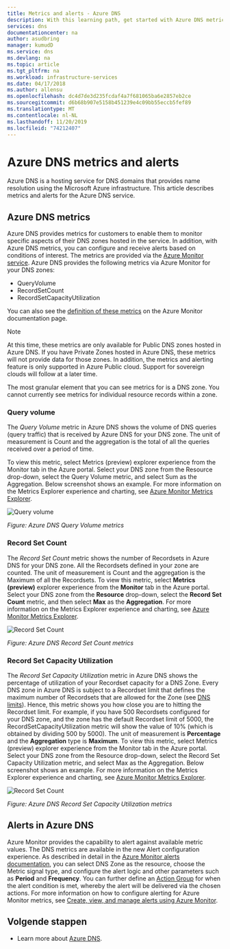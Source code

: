 ```yaml
---
title: Metrics and alerts - Azure DNS
description: With this learning path, get started with Azure DNS metrics and alerts.
services: dns
documentationcenter: na
author: asudbring
manager: kumudD
ms.service: dns
ms.devlang: na
ms.topic: article
ms.tgt_pltfrm: na
ms.workload: infrastructure-services
ms.date: 04/17/2018
ms.author: allensu
ms.openlocfilehash: dc4d7de3d235fcdaf4a7f681065ba6e2857eb2ce
ms.sourcegitcommit: d6b68b907e5158b451239e4c09bb55eccb5fef89
ms.translationtype: MT
ms.contentlocale: nl-NL
ms.lasthandoff: 11/20/2019
ms.locfileid: "74212407"
---
```

# <a name="azure-dns-metrics-and-alerts"></a>Azure DNS metrics and alerts
Azure DNS is a hosting service for DNS domains that provides name resolution using the Microsoft Azure infrastructure. This article describes metrics and alerts for the Azure DNS service.

## <a name="azure-dns-metrics"></a>Azure DNS metrics

Azure DNS provides metrics for customers to enable them to monitor specific aspects of their DNS zones hosted in the service. In addition, with Azure DNS metrics, you can configure and receive alerts based on conditions of interest. The metrics are provided via the [Azure Monitor service](../azure-monitor/index.yml). Azure DNS provides the following metrics via Azure Monitor for your DNS zones:

-   QueryVolume
-   RecordSetCount
-   RecordSetCapacityUtilization

You can also see the [definition of these metrics](../azure-monitor/platform/metrics-supported.md#microsoftnetworkdnszones) on the Azure Monitor documentation page.
>[!NOTE]
> At this time, these metrics are only available for Public DNS zones hosted in Azure DNS. If you have Private Zones hosted in Azure DNS, these metrics will not provide data for those zones. In addition, the metrics and alerting feature is only supported in Azure Public cloud. Support for sovereign clouds will follow at a later time. 

The most granular element that you can see metrics for is a DNS zone. You cannot currently see metrics for individual resource records within a zone.

### <a name="query-volume"></a>Query volume

The *Query Volume* metric in Azure DNS shows the volume of DNS queries (query traffic) that is received by Azure DNS for your DNS zone. The unit of measurement is Count and the aggregation is the total of all the queries received over a period of time. 

To view this metric, select Metrics (preview) explorer experience from the Monitor tab in the Azure portal. Select your DNS zone from the Resource drop-down, select the Query Volume metric, and select Sum as the Aggregation. Below screenshot shows an example.  For more information on the Metrics Explorer experience and charting, see [Azure Monitor Metrics Explorer](../azure-monitor/platform/metrics-charts.md).

![Query volume](./media/dns-alerts-metrics/dns-metrics-query-volume.png)

*Figure: Azure DNS Query Volume metrics*

### <a name="record-set-count"></a>Record Set Count
The *Record Set Count* metric shows the number of Recordsets in Azure DNS for your DNS zone. All the Recordsets defined in your zone are counted. The unit of measurement is Count and the aggregation is the Maximum of all the Recordsets. To view this metric, select **Metrics (preview)** explorer experience from the **Monitor** tab in the Azure portal. Select your DNS zone from the **Resource** drop-down, select the **Record Set Count** metric, and then select **Max** as the **Aggregation**. For more information on the Metrics Explorer experience and charting, see [Azure Monitor Metrics Explorer](../azure-monitor/platform/metrics-charts.md). 

![Record Set Count](./media/dns-alerts-metrics/dns-metrics-record-set-count.png)

*Figure: Azure DNS Record Set Count metrics*


### <a name="record-set-capacity-utilization"></a>Record Set Capacity Utilization
The *Record Set Capacity Utilization* metric in Azure DNS shows the percentage of utilization of your Recordset capacity for a DNS Zone. Every DNS zone in Azure DNS is subject to a Recordset limit that defines the maximum number of Recordsets that are allowed for the Zone (see [DNS limits](dns-zones-records.md#limits)). Hence, this metric shows you how close you are to hitting the Recordset limit. For example, if you have 500 Recordsets configured for your DNS zone, and the zone has the default Recordset limit of 5000, the RecordSetCapacityUtilization metric will show the value of 10% (which is obtained by dividing 500 by 5000). The unit of measurement is **Percentage** and the **Aggregation** type is **Maximum**. To view this metric, select Metrics (preview) explorer experience from the Monitor tab in the Azure portal. Select your DNS zone from the Resource drop-down, select the Record Set Capacity Utilization metric, and select Max as the Aggregation. Below screenshot shows an example. For more information on the Metrics Explorer experience and charting, see [Azure Monitor Metrics Explorer](../azure-monitor/platform/metrics-charts.md). 

![Record Set Count](./media/dns-alerts-metrics/dns-metrics-record-set-capacity-uitlization.png)

*Figure: Azure DNS Record Set Capacity Utilization metrics*

## <a name="alerts-in-azure-dns"></a>Alerts in Azure DNS
Azure Monitor provides the capability to alert against available metric values. The DNS metrics are available in the new Alert configuration experience. As described in detail in the [Azure Monitor alerts documentation](../monitoring-and-diagnostics/monitor-alerts-unified-usage.md), you can select DNS Zone as the resource, choose the Metric signal type, and configure the alert logic and other parameters such as **Period** and **Frequency**. You can further define an [Action Group](../azure-monitor/platform/action-groups.md) for when the alert condition is met, whereby the alert will be delivered via the chosen actions. For more information on how to configure alerting for Azure Monitor metrics, see [Create, view, and manage alerts using Azure Monitor](../monitoring-and-diagnostics/monitor-alerts-unified-usage.md). 

## <a name="next-steps"></a>Volgende stappen
- Learn more about [Azure DNS](dns-overview.md).
